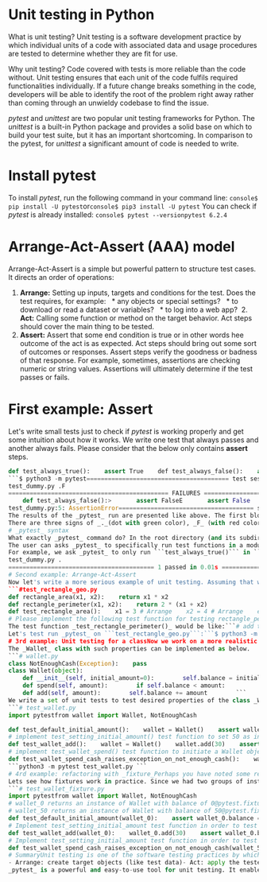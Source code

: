 # Unit testing in Python

What is unit testing?
Unit testing is a software development practice by which individual units of a code with associated data and usage procedures are tested to determine whether they are fit for use.

Why unit testing?
Code covered with tests is more reliable than the code without. Unit testing ensures that each unit of the code fulfils required functionalities individually. If a future change breaks something in the code, developers will be able to identify the root of the problem right away rather than coming through an unwieldy codebase to find the issue.

_pytest_ and _unittest_ are two popular unit testing frameworks for Python. The _unittest_ is a built-in Python package and provides a solid base on which to build your test suite, but it has an important shortcoming. In comparison to the pytest, for _unittest_ a significant amount of code is needed to write.

# Install pytest
To install _pytest_, run the following command in your command line:
```console$ pip install -U pytest```or```console$ pip3 install -U pytest```
You can check if _pytest_ is already installed:
```console$ pytest --versionpytest 6.2.4```
# Arrange-Act-Assert (AAA) model
Arrange-Act-Assert is a simple but powerful pattern to structure test cases. It directs an order of operations:
1. **Arrange:** Setting up inputs, targets and conditions for the test. Does the test requires, for example:   * any objects or special settings?   * to download or read a dataset or variables?   * to log into a web app?  2. **Act:** Calling some function or method on the target behavior. Act steps should cover the main thing to be tested.
3. **Assert:** Assert that some end condition is true or in other words hee outcome of the act is as expected. Act steps should bring out some sort of outcomes or responses. Assert steps verify the goodness or badness of that response. For example, sometimes, assertions are checking numeric or string values. Assertions will ultimately determine if the test passes or fails.
# First example: Assert
Let's write small tests just to check if _pytest_ is working properly and get some intuition about how it works. We write one test that always passes and another always fails. Please consider that the below only contains **assert** steps.
```#test_dummy.py
def test_always_true():    assert True    def test_always_false():    assert False```Now we may ask your Python to run the _pytest_:
```$ python3 -m pytest======================================== test session starts ========================================platform darwin -- Python 3.8.0, pytest-6.2.4, py-1.10.0, pluggy-0.13.1rootdir: /path_to_the_working_directory/plugins: anyio-2.2.0collected 2 items                                                                                   
test_dummy.py .F                                                                              [100%]
============================================= FAILURES ==============================================_________________________________________ test_always_false _________________________________________
    def test_always_false():>       assert FalseE       assert False
test_dummy.py:5: AssertionError====================================== short test summary info ======================================FAILED test_dummy.py::test_always_false - assert False==================================== 1 failed, 1 passed in 0.11s ====================================```
The results of the _pytest_ run are presented like above. The first block (test session starts) shows the system state like Python and pytest versions, root directory, and installed plugins in the first three lines. The other lines indicated the discovered tests. The next block lists the failed tests.
There are three signs of _._(dot with green color), _F_ (with red color) and _E_ (with red color) in the _pytest_ output that indicate passed test, failed test and raising an unexpected exception in a test.
# _pytest_ syntax
What exactly _pytest_ command do? In the root directory (and its subdirectories), _pytest_ looks for ```test_*.py``` and ```*_test.py``` files. In such files, _pytest_ looks for ```test``` prefixed test functions, like ```test_func1()```, and runs them.
The user can asks _pytest_ to specifically run test functions in a module and skip all other modules```$ python3 -m pytest test_module1.py```or to run specific test function in a test module```$ python3 -m pytest test_module1.py::test_funct1.py```where ```test_funct1.py``` is a test function in ```test_module1.py``` module.
For example, we ask _pytest_ to only run ```test_always_true()``` in ```test_dummy.py``` by```$ python3 -m pytest test_dummy.py::test_always_true```and the output is```======================================== test session starts ========================================platform darwin -- Python 3.8.0, pytest-6.2.4, py-1.10.0, pluggy-0.13.1rootdir: /Users/mohammad.mirkazemi/Documents/Afternoon Coding/unit_testingplugins: anyio-2.2.0collected 1 item                                                                                    
test_dummy.py .                                                                               [100%]
========================================= 1 passed in 0.01s =========================================```that shows only ```test_always_true``` was run.
# Second example: Arrange-Act-Assert
Now let's write a more serious example of unit testing. Assuming that we wrote two functions for calculating the perimeter and area of a rectangle like the following. The _test_rectangle_area()_ test function is provided for _rectangle_area()_. Please write the other one test function, _test_rectangle_perimeter()_ for _rectangle_perimeter()_.
```#test_rectangle_geo.py
def rectangle_area(x1, x2):    return x1 * x2
def rectangle_perimeter(x1, x2):    return 2 * (x1 + x2)
def test_rectangle_area():    x1 = 3 # Arrange    x2 = 4 # Arrange    expected_area = 12 # Arrange    calculated_area = rectangle_area(x1, x2) # Act    assert expected_area == calculated_area # Assert
# Please implement the following test function for testing rectangle_perimeter()    # def test_rectangle_perimeter():#    # Arrange#    # Act#    # Assert```
The test function _test_rectangle_perimeter()_ would be like:```# add to test_rectangle_geo.pydef test_rectangle_perimeter():    assert rectangle_perimeter(2, 4) == 12```
Let's test run _pytest_ on ```test_rectangle_geo.py```:```$ python3 -m pytest test_rectangle_geo.py```
# 3rd example: Unit testing for a classNow we work on a more realistic example. Assume that we have a class of _Wallet_ with such properties:- an instance of object is initiated with a given initial balance of money- if no initial balance is provided the instance is generated with defaut balance of 0- the balance of the a _Wallet_ instance is saved in ```balance``` attribute- one can add cash to a _Wallet_ instance using ```add``` method- one can add spend from a _Wallet_ instance using ```spend``` method- if one wants to spend more than ```balance``` of the _Wallet_ instance, an NotEnoughCash exception should be raised.
The _Wallet_ class with such properties can be implemented as below.
```# wallet.py
class NotEnoughCash(Exception):    pass
class Wallet(object):
    def __init__(self, initial_amount=0):        self.balance = initial_amount
    def spend(self, amount):        if self.balance < amount:            raise NotEnoughCash(f'Not enough cash available to spend {amount}')        self.balance -= amount
    def add(self, amount):        self.balance += amount        ```
We write a set of unit tests to test desired properties of the class _Wallet_. Please complete the incomplete test functions:
```# test_wallet.py
import pytestfrom wallet import Wallet, NotEnoughCash

def test_default_initial_amount():    wallet = Wallet()    assert wallet.balance == 0
# implement test_setting_initial_amount() test function to set 50 as initial amountdef test_setting_initial_amount():##
def test_wallet_add():    wallet = Wallet()    wallet.add(30)    assert wallet.balance == 30
# implement test_wallet_spend() test function to initiate a Wallet object with 50 and spend 30 and then test the expected balance 20def test_wallet_spend():##
def test_wallet_spend_cash_raises_exception_on_not_enough_cash():    wallet = Wallet(50)    with pytest.raises(NotEnoughCash):        wallet.spend(100)        ```After completing the above test module you may run it by
```python3 -m pytest test_wallet.py ```
# 4rd example: refactoring with _fixture_Perhaps you have noted some repetition of coding for initializing objects in each test. We initialize two times the same _Wallet_ instance with an initial amount of zero and three times with initial amounts of 50. In big projects, sometimes each **arrange** step needs a large amount of coding since it may need reading a database, extracting a subset, some calculation, etc. The _pytest_ have a solution to reduce the amount of boilerplate code in such cases. Fixtures help us set up some helper code. They should run in order to **arrange** the tests before any tests are executed.
Lets see how fixtures work in practice. Since we had two groups of instance creation with zero and 50 initial amounts, we wrote two fixtures to make objects with the desired initial amount. Then each test function takes a suitable fixture function.
```# test_wallet_fixture.py
import pytestfrom wallet import Wallet, NotEnoughCash
# wallet_0 returns an instance of Wallet with balance of 0@pytest.fixturedef wallet_0():    return Wallet()
# wallet_50 returns an instance of Wallet with balance of 50@pytest.fixturedef wallet_50():    return Wallet(50)
def test_default_initial_amount(wallet_0):    assert wallet_0.balance == 0
# Implement test_setting_initial_amount test function in order to test the balance of Wallet instance with initial amount of 50 # def test_setting_initial_amount(...#     ...
def test_wallet_add(wallet_0):    wallet_0.add(30)    assert wallet_0.balance == 30
# Implement test_setting_initial_amount test function in order to test the balance of Wallet instance initiated with 50 after spending 30 # def test_wallet_spend(...#     ...
def test_wallet_spend_cash_raises_exception_on_not_enough_cash(wallet_50):    with pytest.raises(NotEnoughCash):        wallet_50.spend(100)```
# SummaryUnit testing is one of the software testing practices by which the smallest components of a software are tested individually. It also helps you to find the probable bugs which are created by future changes in the code. The AAA (Arrange-Act-Assert) pattern is a standard for software testing:
- Arrange: create target objects (like test data)- Act: apply the tested method- Assert: check whether the expectations were met
_pytest_ is a powerful and easy-to-use tool for unit testing. It enables a programmer to test the outcome of a method or function with few lines of code. It also provides _fixture_ functions to prevent writing boilerplate codes to generate testing data. 
